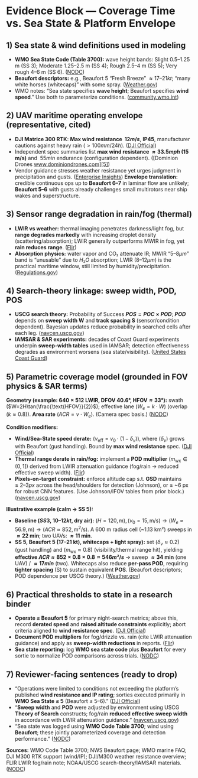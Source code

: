 # Evidence Block — Coverage Time vs. Sea State & Platform Envelope #

## 1) Sea state & wind definitions used in modeling ##

- **WMO Sea State Code (Table 3700):** wave height bands: Slight 0.5–1.25 m (SS 3); Moderate 1.25–2.5 m (SS 4); Rough 2.5–4 m (SS 5); Very rough 4–6 m (SS 6). ([NODC][1])
- **Beaufort descriptors:** e.g., Beaufort 5 “Fresh Breeze” $≈ 17–21 kt$; “many white horses (whitecaps)” with some spray. ([Weather.gov][2])
- WMO notes: “Sea state specifies **wave height**; Beaufort specifies **wind speed**.” Use both to parameterize conditions. ([community.wmo.int][3])

## 2) UAV maritime operating envelope (representative, cited) ##

- **DJI Matrice 300 RTK**: **Max wind resistance $~12 m/s$**, **IP45**, manufacturer cautions against heavy rain ($> 100 mm/24 h$). ([DJI Official][4])
- Independent spec summaries list **max wind resistance $≈ 33.5 mph$ (15 m/s)** and $~55 min$ endurance (configuration dependent). ([Dominion Drones www.dominiondrones.com][5])
- Vendor guidance stresses weather resistance yet urges judgment in precipitation and gusts. ([Enterprise Insights][6])
  **Envelope translation:** credible continuous ops up to **Beaufort 6–7** in laminar flow are unlikely; **Beaufort 5–6** with gusts already challenges small multirotors near ship wakes and superstructure.

## 3) Sensor range degradation in rain/fog (thermal) ##

- **LWIR vs weather:** thermal imaging penetrates darkness/light fog, but **range degrades markedly** with increasing droplet density (scattering/absorption); LWIR generally outperforms MWIR in fog, yet **rain reduces range**. ([Flir][7])
- **Absorption physics:** water vapor and CO₂ attenuate IR; MWIR “$5–8 µm$” band is “unusable” due to $H₂O$ absorption; LWIR ($8–12 µm$) is the practical maritime window, still limited by humidity/precipitation. ([Regulations.gov][8])

## 4) Search-theory linkage: sweep width, POD, POS ##

- **USCG search theory:** Probability of Success **$POS = POC × POD$**; **$POD$** depends on **sweep width W** and **track spacing S** (sensor/condition dependent). Bayesian updates reduce probability in searched cells after each leg. ([navcen.uscg.gov][9])
- **IAMSAR & SAR experiments:** decades of Coast Guard experiments underpin **sweep-width tables** used in IAMSAR; detection effectiveness degrades as environment worsens (sea state/visibility). ([United States Coast Guard][10])

## 5) Parametric coverage model (grounded in FOV physics & SAR terms) ##

**Geometry (example: $640×512$ LWIR, DFOV $40.6°$, HFOV$≈33°$):** swath ($W=2H\tan(\frac{\text{HFOV}}{2})$); effective lane ($W_e = k\cdot W$) (overlap ($k≈0.8$)). **Area rate** ($ACR = v\cdot W_e$). (Camera spec basis.) ([NODC][1])

**Condition modifiers:**

- **Wind/Sea-State speed derate:** ($v_{\text{eff}} = v_0 \cdot (1-\delta_v$)), where ($\delta_v$) grows with Beaufort (gust handling). Bound by **max wind resistance** spec. ([DJI Official][4])
- **Thermal range derate in rain/fog:** implement a **POD multiplier** ($m_{\text{wx}}\in(0,1]$) derived from LWIR attenuation guidance (fog/rain → reduced effective sweep width). ([Flir][7])
- **Pixels-on-target constraint:** enforce altitude cap s.t. **GSD** maintains $≥ ~2–3 px$ across the head/shoulders for detection (Johnson), or ≥ ~6 px for robust CNN features. (Use Johnson/IFOV tables from prior block.) ([navcen.uscg.gov][9])

**Illustrative example (calm → SS 5):**

- **Baseline ($SS 3, ~10–12 kt$, dry air):** ($H=120,\text{m}), (v_0=15,\text{m/s}) → (W_e≈56.9,\text{m}) → (ACR≈852,\text{m}^2/\text{s}$). A 600 m radius cell (~1.13 km²) sweeps in **$≈22$ min**; two UAVs: **$≈11$ min**.
- **SS 5, Beaufort 5 (17–21 kt), whitecaps + light spray):** set ($\delta_v≈0.2$) (gust handling) and ($m_{\text{wx}}≈0.8$) (visibility/thermal range hit), yielding **effective $ACR ≈ 852×0.8×0.8 ≈ 546 m²/s$** → sweep **$≈34$ min** (one UAV) / **$≈17 min$** (two). Whitecaps also reduce **per-pass POD**, requiring **tighter spacing** (S) to sustain equivalent **POS**. (Beaufort descriptors; POD dependence per USCG theory.) ([Weather.gov][2])

## 6) Practical thresholds to state in a research binder ##

- **Operate ≤ Beaufort 5** for primary night-search metrics; above this, record **derated speed** and **raised altitude constraints** explicitly; abort criteria aligned to **wind resistance spec**. ([DJI Official][4])
- **Document POD multipliers** for fog/drizzle vs. rain (cite LWIR attenuation guidance) and apply as **sweep-width reductions** in reports. ([Flir][7])
- **Sea state reporting:** log **WMO sea state code** plus **Beaufort** for every sortie to normalize POD comparisons across trials. ([NODC][1])

## 7) Reviewer-facing sentences (ready to drop) ##

- “Operations were limited to conditions not exceeding the platform’s published **wind resistance and IP rating**; sorties executed primarily in **WMO Sea State ≤ 5** (Beaufort ≤ 5–6).” ([DJI Official][4])
- “**Sweep width** and **POD** were adjusted by environment using USCG **Theory of Search** constructs; fog/rain **reduced effective sweep width** in accordance with LWIR attenuation guidance.” ([navcen.uscg.gov][9])
- “Sea state was logged using **WMO Code Table 3700**; wind using **Beaufort**; these jointly parameterized coverage and detection performance.” ([NODC][1])

**Sources:** WMO Code Table 3700; NWS Beaufort page; WMO marine FAQ; DJI M300 RTK support (wind/IP); DJI/M300 weather resistance overview; FLIR LWIR fog/rain note; NOAA/USCG search-theory/IAMSAR materials. ([NODC][1])

[1]: https://www.nodc.noaa.gov/gtspp/document/codetbls/wmocodes/table3700.html "About WMO Code Table 3700"
[2]: https://www.weather.gov/pqr/beaufort "Beaufort Scale"
[3]: https://community.wmo.int/en/activity-areas/Marine/About/FAQs "Marine Frequently Asked Questions"
[4]: https://www.dji.com/support/product/matrice-300 "Support for Matrice 300 RTK"
[5]: https://www.dominiondrones.com/pages/dji-matrice-300-rtk-specifications?srsltid=AfmBOoouVY4rWIDX9LEaKNKUSOC0KBdlYDY6A86Y2NKwNqxNbsIyqess&utm_source=chatgpt.com "DJI Matrice 300 RTK Specifications"
[6]: https://enterprise-insights.dji.com/blog/matrice-300-weather-resistance "Just How Weather Resistant is the Matrice 300 RTK? - Insights"
[7]: https://www.flir.com/discover/rd-science/can-thermal-imaging-see-through-fog-and-rain/?srsltid=AfmBOoqKYXqYP0E0yB-vp0jSLfpyeL_zEv4yXHc0Wzz6w-19VvJO3IaO&utm_source=chatgpt.com "Can Thermal Imaging See Through Fog and Rain?"
[8]: https://downloads.regulations.gov/NOAA-NMFS-2016-0008-0019/attachment_10.pdf "COMPARISON OF MEDIUM AND LONG WAVE ..."
[9]: https://navcen.uscg.gov/sites/default/files/pdf/Theory_of_Search.pdf "The Theory of Search - A Simplified Explanation - navcen"
[10]: https://www.dco.uscg.mil/Portals/9/CG-5R/nsarc/LSA%20-%20Simple%20Design%20Volume%20II%20Appendixes%205-20-06.pdf "A Simple Guide to Conducting Ground Search and Rescue ..."
